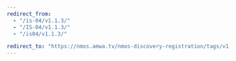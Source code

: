 ```yaml
---
redirect_from:
  - "/is-04/v1.1.3/"
  - "/IS-04/v1.1.3/"
  - "/is04/v1.1.3/"

redirect_to: "https://nmos.amwa.tv/nmos-discovery-registration/tags/v1.1.3"
---
```


